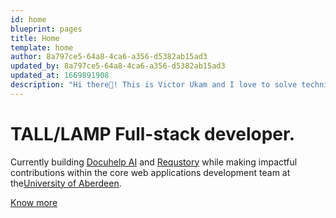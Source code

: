 ```yaml
---
id: home
blueprint: pages
title: Home
template: home
author: 8a797ce5-64a8-4ca6-a356-d5382ab15ad3
updated_by: 8a797ce5-64a8-4ca6-a356-d5382ab15ad3
updated_at: 1669891908
description: "Hi there👋! This is Victor Ukam and I love to solve technical problems with codes."
---
```


# TALL/LAMP Full-stack developer.

Currently building <a href="https://docuhelp.ai" target="_blank">Docuhelp AI</a> and <a href="https://requstory.com" target="_blank">Requstory</a> while making impactful contributions within the core web applications development team at the<a href="https://abdn.ac.uk" target="_blank">University of Aberdeen</a>.

<a href="/about">Know more</a>

